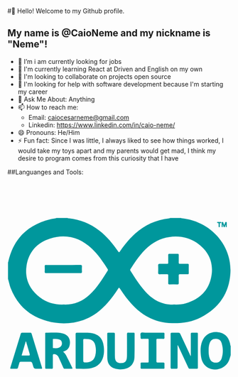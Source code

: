 #👋 Hello! Welcome to my Github profile.
## My name is @CaioNeme and my nickname is "Neme"!

- 🔭 I’m i am currently looking for jobs
- 🌱 I'm currently learning React at Driven and English on my own
- 👯 I'm looking to collaborate on projects open source
- 🤔 I'm looking for help with software development because I'm starting my career
- 💬 Ask Me About: Anything
- 📫 How to reach me:
   - Email: caiocesarneme@gmail.com
   - Linkedin: https://www.linkedin.com/in/caio-neme/
- 😄 Pronouns: He/Him
- ⚡ Fun fact: Since I was little, I always liked to see how things worked, I would take my toys apart and my parents would get mad, I think my desire to program comes from this curiosity that I have


##Languanges and Tools:

   <svg viewBox="0 0 128 128">
   <g fill="#00979C" fill-rule="evenodd"><path d="M.316 55.504v-9.555c.223-.125.164-.355.207-.547C3.531 32.316 11.734 24.45 24.668 21.31c1.133-.274 2.32-.247 3.422-.653h6.37c.145.274.415.164.63.188 6.422.687 12.203 2.957 17.316 6.914 4.364 3.37 7.84 7.547 10.938 12.058.383.559.566.575.953.004 1.773-2.61 3.707-5.097 5.86-7.41 5.35-5.738 11.706-9.695 19.511-11.144 1.172-.22 2.383-.207 3.52-.61h6.19c.13.23.36.157.556.18 1.843.207 3.664.547 5.453 1.062 13.449 3.864 22.933 16.184 22.136 30.133-.668 11.645-6.562 20.032-16.78 25.418-5.157 2.719-10.75 3.489-16.524 3.375-7.625-.148-14.254-2.77-19.969-7.773-3.965-3.469-7.082-7.64-9.945-12.016-.426-.652-.59-.57-.973.02-1.812 2.789-3.758 5.492-5.96 8-3.868 4.406-8.337 8-13.93 9.96-6.915 2.422-13.965 2.516-20.954.54C12.414 76.707 5.468 70.3 1.723 60.48c-.618-1.617-.875-3.335-1.407-4.976zm31.79 14.684c5.734.238 10.62-1.688 14.765-5.543 4.324-4.024 7.383-9.004 10.488-13.946.188-.297.13-.531-.05-.808-2.645-4.121-5.356-8.203-8.934-11.602-6.883-6.543-14.992-8.742-24.04-5.852C16.778 34.855 12 40.234 10.884 48.22c-1.043 7.445 1.855 13.457 7.812 17.941 3.965 2.988 8.532 4.164 13.41 4.028zm63.347 0c2.246.058 4.457-.09 6.59-.731 7.82-2.332 13.105-7.293 14.578-15.43 1.469-8.105-1.668-14.593-8.39-19.226-7.493-5.168-18.415-4.66-26.055 1.023-5.074 3.774-8.524 8.91-11.875 14.133-.196.3-.145.531.027.805 2.688 4.3 5.379 8.597 8.863 12.324 4.407 4.715 9.704 7.394 16.262 7.102zm32.227 29.007c-.297.942-.535 1.903-.895 2.82-2.234 5.68-10.222 7.204-14.055 2.684-1.304-1.539-1.878-3.386-2.097-5.347-.305-2.743-.297-5.465.734-8.098 1.457-3.695 4.61-5.613 8.754-5.3 3.777.284 6.29 2.538 7.188 6.433.117.5.058 1.047.37 1.5zm-12.618-2.61c.004 1.509.086 3.009.622 4.438.406 1.106 1.086 1.942 2.293 2.254 2.156.559 3.925-.328 4.582-2.472.843-2.77.804-5.59.007-8.364-.515-1.808-1.605-2.601-3.316-2.632-1.828-.036-2.96.746-3.617 2.507-.512 1.38-.563 2.825-.57 4.27zm-17.753-3.14v12.278c0 1.21 0 1.21-1.254 1.21-.618 0-1.239-.042-1.856.012-.691.063-.906-.18-.898-.882.031-3.626.015-7.25.015-10.876 0-2.71.02-5.421-.011-8.132-.008-.618.168-.817.789-.793 1.207.047 2.418.05 3.625-.004.601-.024.883.191 1.125.719 1.886 4.09 3.8 8.164 5.71 12.242.048.097.114.191.31.515V98.68c0-3.86.015-7.72-.016-11.578-.004-.649.144-.891.824-.84.851.062 1.707.035 2.562.008.48-.02.672.117.672.636a4570.62 4570.62 0 000 19.364c0 .488-.144.68-.652.671a90.154 90.154 0 00-3.98.004c-.544.016-.684-.316-.864-.703a3437.438 3437.438 0 00-5.64-12.176c-.094-.199-.106-.464-.461-.62zm-65.496 3.7c1.515 1.218 2.117 2.906 2.914 4.472.77 1.52 1.5 3.063 2.273 4.582.262.52.313.774-.426.746a58.648 58.648 0 00-3.707 0c-.5.016-.722-.191-.914-.625-.863-1.965-1.765-3.914-2.648-5.87-.485-1.075-1.254-1.731-2.461-1.9-.715-.097-.903.13-.89.837.042 2.238-.009 4.476.03 6.715.012.656-.16.886-.832.847-.941-.058-1.886-.035-2.828-.008-.5.012-.746-.101-.746-.675.02-6.454.012-12.903.016-19.356 0-.281-.074-.644.39-.629 3.145.102 6.313-.332 9.426.367 4.277.961 4.817 4.575 4.047 7.247-.504 1.753-1.86 2.71-3.645 3.25zm-5.84-4.711v2.207c0 .242-.008.492.34.492 1.203.012 2.421.097 3.539-.496 1.011-.54 1.43-1.426 1.28-2.664-.12-1.012-.679-1.641-1.804-1.895a9.13 9.13 0 00-1.926-.223c-1.77-.02-1.386-.164-1.43 1.344-.011.41 0 .824 0 1.235zm13.015 4.148c0-3.125.02-6.246-.015-9.371-.008-.703.136-.984.91-.95 2.5.102 5.012-.156 7.504.15 4.734.581 7.175 3.054 7.707 7.85.261 2.329.176 4.653-.66 6.891-1.317 3.512-4.067 5.13-7.602 5.618-2.398.328-4.824.117-7.242.171-.649.016-.602-.386-.602-.812v-9.547zm4.348-.016v4.766c0 2.04 0 2.04 2.078 1.953 2.578-.11 4.223-1.433 4.832-3.953.488-2.008.438-4.031-.062-6.027-.5-1.985-1.813-3.094-3.864-3.325-.726-.082-1.468-.054-2.199-.12-.621-.06-.809.18-.797.796.035 1.969.012 3.942.012 5.91zm-25.84 10.375c-2.367 0-2.367 0-3.004-2.238-.508-1.781-.508-1.781-2.363-1.781-1.477 0-2.95.027-4.422-.012-.547-.015-.777.168-.906.692-.223.914-.563 1.8-.785 2.714-.125.508-.383.649-.871.633a40.27 40.27 0 00-2.915 0c-.66.028-.722-.183-.542-.77 1.472-4.75 2.917-9.507 4.37-14.265.5-1.629 1.024-3.254 1.493-4.894.148-.528.351-.774.949-.754 1.504.046 3.008.03 4.508.007.46-.007.664.141.8.594a5006.596 5006.596 0 005.93 19.324c.176.57.09.813-.562.758-.555-.047-1.117-.008-1.68-.008zm-6.867-15.66l-.184.012c-.777 2.672-1.558 5.34-2.336 8.012.137.039.192.07.25.07.942.008 1.883.016 2.825.016 1.804.004 1.808 0 1.312-1.7-.621-2.136-1.246-4.277-1.867-6.41zm46.445 2.684c0-2.328.012-4.656-.011-6.988-.004-.516.12-.739.683-.711.973.043 1.95.05 2.918-.004.652-.035.777.23.773.816-.019 3.922-.011 7.844-.003 11.766 0 .676.02 1.355.09 2.027.187 1.848 1.28 2.781 3.288 2.84 2.012.062 3.149-.809 3.422-2.672a14.01 14.01 0 00.141-2.023c.016-3.922.023-7.844-.012-11.762-.004-.738.125-1.07.953-.996.907.082 1.829.039 2.739.012.48-.016.683.113.68.632-.032 4.48.046 8.965-.083 13.442-.109 3.89-2.644 6.41-6.543 6.844-1.664.187-3.3.093-4.89-.434-2.551-.852-4.008-2.902-4.106-5.895-.07-2.296-.011-4.597-.011-6.894zm25.895-7.688c2.035 0 4.066.02 6.101-.015.575-.008.785.16.746.746a17.403 17.403 0 000 2.117c.036.563-.191.707-.714.691-1.063-.035-2.122.008-3.184-.02-.496-.015-.734.083-.734.665.023 4.066.02 8.133.004 12.2-.004.542.167.726.707.706 1.058-.027 2.12.024 3.18-.02.6-.019.769.212.741.774-.039.734-.03 1.473-.004 2.207.02.473-.175.61-.62.61-4.126-.012-8.25-.012-12.38 0-.492.003-.69-.153-.671-.657a27.82 27.82 0 00-.004-2.21c-.024-.532.152-.735.703-.72 1.09.032 2.18-.007 3.27.012.5.012.66-.175.656-.672-.012-4.093-.012-8.191 0-12.289 0-.46-.164-.613-.618-.605-1.09.023-2.183-.024-3.27.02-.597.023-.788-.196-.737-.762.086-.899-.375-2.043.199-2.633.5-.512 1.625-.129 2.476-.145 1.38-.015 2.77 0 4.153 0zm41.883-61.8c-.133.199-.18.265-.223.332-.242.363-.055 1.097-.664 1.086-.54-.012-.403-.684-.594-1.051-.05-.098-.11-.188-.277-.461 0 .504.008.789 0 1.078-.008.195.035.441-.274.457-.312.016-.293-.234-.297-.43-.007-.68-.007-1.355-.003-2.031 0-.23-.036-.496.324-.504.27-.004.504-.015.617.336.144.43.195.91.527 1.324.317-.402.371-.867.492-1.293.102-.347.317-.37.598-.37.356.003.34.253.344.488.004.68.004 1.355-.004 2.035-.004.191.023.445-.281.449-.305 0-.282-.242-.285-.442-.008-.289 0-.574 0-1.003zm-3.712-1.532c.087 0 .18-.015.262 0 .325.063.828-.187.934.2.144.543-.426.27-.668.386-.242.117-.195.332-.2.528-.011.468-.007.937-.007 1.406 0 .258-.05.473-.383.46-.305-.01-.293-.234-.293-.437a36.975 36.975 0 01-.004-1.316c.012-.375.016-.727-.523-.676-.188.016-.352-.039-.352-.277 0-.328.254-.262.442-.27.265-.012.527-.004.793-.004zm0 0"></path><path d="M31.977 47.543c3.238 0 6.48.023 9.718-.02.758-.011.953.223.907.942a19.358 19.358 0 000 2.734c.054.758-.149 1.004-.954.996-4.3-.043-8.601-.023-12.898-.023-2.18 0-4.36-.031-6.535.02-.762.019-.957-.235-.914-.95.058-.937.05-1.887 0-2.828-.035-.676.16-.898.87-.89 3.267.042 6.54.019 9.806.019zm63.039-6.414c.765 0 1.535.023 2.3-.008.5-.02.66.156.653.66-.028 1.414.02 2.828-.024 4.242-.023.641.133.875.82.848 1.383-.055 2.77.004 4.153-.023.535-.012.812.093.797.715a112.75 112.75 0 00-.004 4.597c.012.555-.2.7-.727.692-1.414-.032-2.828.015-4.242-.024-.601-.02-.82.133-.8.774.046 1.414-.008 2.828.027 4.242.015.593-.13.836-.774.816a91.282 91.282 0 00-4.507-.004c-.583.016-.762-.172-.747-.754.04-1.472-.007-2.945.024-4.418.008-.5-.145-.664-.649-.652-1.414.027-2.832-.031-4.242.027-.726.028-.894-.234-.879-.906.043-1.383.067-2.77-.004-4.152-.043-.817.262-.992 1.012-.961 1.356.058 2.711-.008 4.067.027.539.016.71-.148.695-.699-.035-1.41.015-2.828-.024-4.242-.015-.598.133-.852.774-.809.765.051 1.531.012 2.3.012zm0 0"></path></g>
            </svg>
          
          
          
          
<!---
CaioNeme/CaioNeme is a ✨ special ✨ repository because its `README.md` (this file) appears on your GitHub profile.
You can click the Preview link to take a look at your changes.
--->
